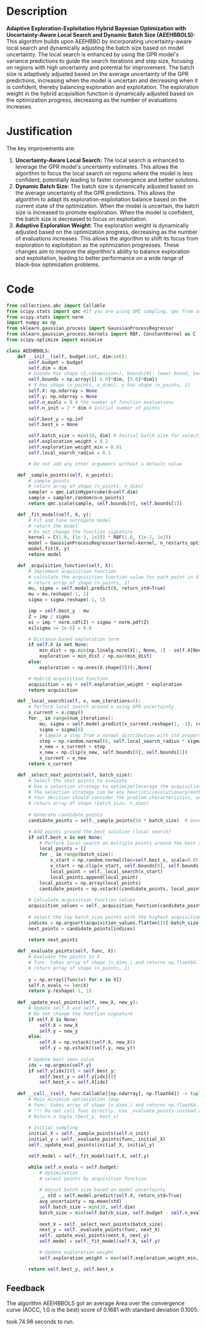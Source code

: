 # Description
**Adaptive Exploration-Exploitation Hybrid Bayesian Optimization with Uncertainty-Aware Local Search and Dynamic Batch Size (AEEHBBOLS):** This algorithm builds upon AEEHBBO by incorporating uncertainty-aware local search and dynamically adjusting the batch size based on model uncertainty. The local search is enhanced by using the GPR model's variance predictions to guide the search iterations and step size, focusing on regions with high uncertainty and potential for improvement. The batch size is adaptively adjusted based on the average uncertainty of the GPR predictions, increasing when the model is uncertain and decreasing when it is confident, thereby balancing exploration and exploitation. The exploration weight in the hybrid acquisition function is dynamically adjusted based on the optimization progress, decreasing as the number of evaluations increases.

# Justification
The key improvements are:
1.  **Uncertainty-Aware Local Search:** The local search is enhanced to leverage the GPR model's uncertainty estimates. This allows the algorithm to focus the local search on regions where the model is less confident, potentially leading to faster convergence and better solutions.
2.  **Dynamic Batch Size:** The batch size is dynamically adjusted based on the average uncertainty of the GPR predictions. This allows the algorithm to adapt its exploration-exploitation balance based on the current state of the optimization. When the model is uncertain, the batch size is increased to promote exploration. When the model is confident, the batch size is decreased to focus on exploitation.
3. **Adaptive Exploration Weight:** The exploration weight is dynamically adjusted based on the optimization progress, decreasing as the number of evaluations increases. This allows the algorithm to shift its focus from exploration to exploitation as the optimization progresses.
These changes aim to improve the algorithm's ability to balance exploration and exploitation, leading to better performance on a wide range of black-box optimization problems.

# Code
```python
from collections.abc import Callable
from scipy.stats import qmc #If you are using QMC sampling, qmc from scipy is encouraged. Remove this line if you have better alternatives.
from scipy.stats import norm
import numpy as np
from sklearn.gaussian_process import GaussianProcessRegressor
from sklearn.gaussian_process.kernels import RBF, ConstantKernel as C
from scipy.optimize import minimize

class AEEHBBOLS:
    def __init__(self, budget:int, dim:int):
        self.budget = budget
        self.dim = dim
        # bounds has shape (2,<dimension>), bounds[0]: lower bound, bounds[1]: upper bound
        self.bounds = np.array([[-5.0]*dim, [5.0]*dim])
        # X has shape (n_points, n_dims), y has shape (n_points, 1)
        self.X: np.ndarray = None
        self.y: np.ndarray = None
        self.n_evals = 0 # the number of function evaluations
        self.n_init = 2 * dim # Initial number of points

        self.best_y = np.inf
        self.best_x = None

        self.batch_size = min(10, dim) # Initial batch size for selecting points
        self.exploration_weight = 0.2
        self.exploration_weight_min = 0.01
        self.local_search_radius = 0.1

        # Do not add any other arguments without a default value

    def _sample_points(self, n_points):
        # sample points
        # return array of shape (n_points, n_dims)
        sampler = qmc.LatinHypercube(d=self.dim)
        sample = sampler.random(n=n_points)
        return qmc.scale(sample, self.bounds[0], self.bounds[1])

    def _fit_model(self, X, y):
        # Fit and tune surrogate model 
        # return the model
        # Do not change the function signature
        kernel = C(1.0, (1e-3, 1e3)) * RBF(1.0, (1e-2, 1e2))
        model = GaussianProcessRegressor(kernel=kernel, n_restarts_optimizer=5, alpha=1e-5)
        model.fit(X, y)
        return model

    def _acquisition_function(self, X):
        # Implement acquisition function 
        # calculate the acquisition function value for each point in X
        # return array of shape (n_points, 1)
        mu, sigma = self.model.predict(X, return_std=True)
        mu = mu.reshape(-1, 1)
        sigma = sigma.reshape(-1, 1)

        imp = self.best_y - mu
        Z = imp / sigma
        ei = imp * norm.cdf(Z) + sigma * norm.pdf(Z)
        ei[sigma <= 1e-6] = 0.0

        # Distance-based exploration term
        if self.X is not None:
            min_dist = np.min(np.linalg.norm(X[:, None, :] - self.X[None, :, :], axis=2), axis=1, keepdims=True)
            exploration = min_dist / np.max(min_dist)
        else:
            exploration = np.ones(X.shape[0])[:,None]

        # Hybrid acquisition function
        acquisition = ei + self.exploration_weight * exploration
        return acquisition

    def _local_search(self, x, num_iterations=5):
        # Perform local search around x using GPR uncertainty
        x_current = x.copy()
        for _ in range(num_iterations):
            mu, sigma = self.model.predict(x_current.reshape(1, -1), return_std=True)
            sigma = sigma[0]
            # Sample a step from a normal distribution with std proportional to uncertainty
            step = np.random.normal(0, self.local_search_radius * sigma, size=self.dim)
            x_new = x_current + step
            x_new = np.clip(x_new, self.bounds[0], self.bounds[1])
            x_current = x_new
        return x_current

    def _select_next_points(self, batch_size):
        # Select the next points to evaluate
        # Use a selection strategy to optimize/leverage the acquisition function 
        # The selection strategy can be any heuristic/evolutionary/mathematical/hybrid methods.
        # Your decision should consider the problem characteristics, acquisition function, and the computational efficiency.
        # return array of shape (batch_size, n_dims)
        
        # Generate candidate points
        candidate_points = self._sample_points(50 * batch_size)  # Generate more candidates

        # Add points around the best solution (local search)
        if self.best_x is not None:
            # Perform local search on multiple points around the best solution
            local_points = []
            for _ in range(batch_size):
                x_start = np.random.normal(loc=self.best_x, scale=0.05, size=self.dim)
                x_start = np.clip(x_start, self.bounds[0], self.bounds[1])
                local_point = self._local_search(x_start)
                local_points.append(local_point)
            local_points = np.array(local_points)
            candidate_points = np.vstack((candidate_points, local_points))
        
        # Calculate acquisition function values
        acquisition_values = self._acquisition_function(candidate_points)
        
        # Select the top batch_size points with the highest acquisition values
        indices = np.argsort(acquisition_values.flatten())[-batch_size:]
        next_points = candidate_points[indices]
        
        return next_points

    def _evaluate_points(self, func, X):
        # Evaluate the points in X
        # func: takes array of shape (n_dims,) and returns np.float64.
        # return array of shape (n_points, 1)
        
        y = np.array([func(x) for x in X])
        self.n_evals += len(X)
        return y.reshape(-1, 1)
    
    def _update_eval_points(self, new_X, new_y):
        # Update self.X and self.y
        # Do not change the function signature
        if self.X is None:
            self.X = new_X
            self.y = new_y
        else:
            self.X = np.vstack((self.X, new_X))
            self.y = np.vstack((self.y, new_y))
        
        # Update best seen value
        idx = np.argmin(self.y)
        if self.y[idx][0] < self.best_y:
            self.best_y = self.y[idx][0]
            self.best_x = self.X[idx]
    
    def __call__(self, func:Callable[[np.ndarray], np.float64]) -> tuple[np.float64, np.array]:
        # Main minimize optimization loop
        # func: takes array of shape (n_dims,) and returns np.float64. 
        # !!! Do not call func directly. Use _evaluate_points instead and be aware of the budget when calling it. !!!
        # Return a tuple (best_y, best_x)
        
        # Initial sampling
        initial_X = self._sample_points(self.n_init)
        initial_y = self._evaluate_points(func, initial_X)
        self._update_eval_points(initial_X, initial_y)

        self.model = self._fit_model(self.X, self.y)

        while self.n_evals < self.budget:
            # Optimization
            # select points by acquisition function
            
            # Adjust batch size based on model uncertainty
            _, std = self.model.predict(self.X, return_std=True)
            avg_uncertainty = np.mean(std)
            self.batch_size = min(10, self.dim)
            batch_size = min(self.batch_size, self.budget - self.n_evals)
            
            next_X = self._select_next_points(batch_size)
            next_y = self._evaluate_points(func, next_X)
            self._update_eval_points(next_X, next_y)
            self.model = self._fit_model(self.X, self.y)

            # Update exploration weight
            self.exploration_weight = max(self.exploration_weight_min, self.exploration_weight * (1 - self.n_evals / self.budget))

        return self.best_y, self.best_x
```
## Feedback
 The algorithm AEEHBBOLS got an average Area over the convergence curve (AOCC, 1.0 is the best) score of 0.1681 with standard deviation 0.1005.

took 74.98 seconds to run.